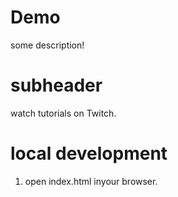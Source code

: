 # Demo

some description!


# subheader

watch tutorials on Twitch.


# local development

1. open index.html inyour browser.



